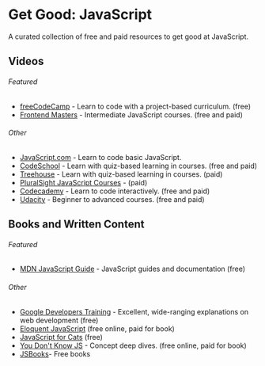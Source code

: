 # Get Good: JavaScript
A curated collection of free and paid resources to get good at JavaScript.

## Videos

###### Featured
- [freeCodeCamp](https://www.freecodecamp.org/) - Learn to code with a project-based curriculum. (free)
- [Frontend Masters](https://www.frontendmasters.com/) - Intermediate JavaScript courses. (free and paid)

###### Other
- [JavaScript.com](https://www.javascript.com/) - Learn to code basic JavaScript.
- [CodeSchool](https://www.codeschool.com) - Learn with quiz-based learning in courses. (free and paid)
- [Treehouse](https://www.teamtreehouse.com) - Learn with quiz-based learning in courses. (paid)
- [PluralSight JavaScript Courses](https://www.pluralsight.com/browse/software-development/javascript) - (paid)
- [Codecademy](https://www.codecademy.com/learn/javascript) - Learn to code interactively. (free and paid)
- [Udacity](https://www.udacity.com/course/intro-to-javascript--ud803) - Beginner to advanced courses. (free and paid)

## Books and Written Content

###### Featured
- [MDN JavaScript Guide](https://developer.mozilla.org/en-US/docs/Web/JavaScript/Guide) - JavaScript guides and documentation (free)

###### Other
- [Google Developers Training](https://developers.google.com/training/web/) - Excellent, wide-ranging explanations on web development (free)
- [Eloquent JavaScript](http://eloquentjavascript.net/) (free online, paid for book)
- [JavaScript for Cats](http://jsforcats.com/) (free)
- [You Don't Know JS](https://github.com/getify/You-Dont-Know-JS) - Concept deep dives. (free online, paid for book)
- [JSBooks](http://jsbooks.revolunet.com/)- Free books
